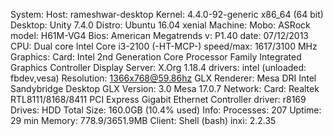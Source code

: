 System:    Host: rameshwar-desktop Kernel: 4.4.0-92-generic x86_64 (64 bit)
           Desktop: Unity 7.4.0  Distro: Ubuntu 16.04 xenial
Machine:   Mobo: ASRock model: H61M-VG4
           Bios: American Megatrends v: P1.40 date: 07/12/2013
CPU:       Dual core Intel Core i3-2100 (-HT-MCP-) speed/max: 1617/3100 MHz
Graphics:  Card: Intel 2nd Generation Core Processor Family Integrated Graphics Controller
           Display Server: X.Org 1.18.4 drivers: intel (unloaded: fbdev,vesa)
           Resolution: 1366x768@59.86hz
           GLX Renderer: Mesa DRI Intel Sandybridge Desktop
           GLX Version: 3.0 Mesa 17.0.7
Network:   Card: Realtek RTL8111/8168/8411 PCI Express Gigabit Ethernet Controller
           driver: r8169
Drives:    HDD Total Size: 160.0GB (10.4% used)
Info:      Processes: 207 Uptime: 29 min Memory: 778.9/3651.9MB
           Client: Shell (bash) inxi: 2.2.35 
